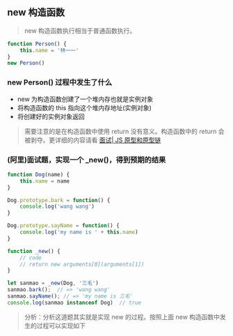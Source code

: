 ## new 构造函数
> new 构造函数执行相当于普通函数执行。
``` js
function Person() {
    this.name = '林一一'
}
new Person()
```

### new Person() 过程中发生了什么
* new 为构造函数创建了一个堆内存也就是实例对象
* 将构造函数的 this 指向这个堆内存地址(实例对象)
* 将创建好的实例对象返回
> 需要注意的是在构造函数中使用 return 没有意义。构造函数中的 return 会被剥夺。更详细的内容请看 [面试| JS 原型和原型链](https://juejin.cn/post/6938590449674223624#heading-6)


### (阿里)面试题，实现一个 _new()，得到预期的结果
``` js
function Dog(name) {
    this.name = name
}

Dog.prototype.bark = function() {
    console.log('wang wang')
}

Dog.prototype.sayName = function() {
    console.log('my name is ' + this.name)
}

function _new() {
    // code
    // return new arguments[0](arguments[1])
}

let sanmao = _new(Dog, '三毛')
sanmao.bark();  // => 'wang wang'
sanmao.sayName(); // => 'my name is 三毛'
console.log(sanmao instanceof Dog)  // true
```
> 分析：分析这道题其实就是实现 new 的过程。按照上面 new 构造函数中发生的过程可以实现如下

``` js


```



